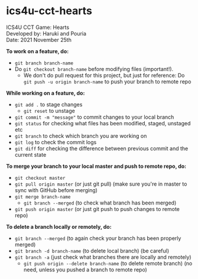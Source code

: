 # ics4u-cct-hearts
ICS4U CCT Game: Hearts  
Developed by: Haruki and Pouria  
Date: 2021 November 25th

__To work on a feature, do:__ 
* `git branch branch-name`
* Do `git checkout branch-name` before modifying files (important!).
  * We don't do pull request for this project, but just for reference: Do `git push -u origin branch-name` to push your branch to remote repo

__While working on a feature, do:__
* `git add .` to stage changes
  * `git reset` to unstage
* `git commit -m "message"` to commit changes to your local branch
* `git status` for checking what files has been modified, staged, unstaged etc
* `git branch` to check which branch you are working on
* `git log` to check the commit logs
* `git diff` for checking the difference between previous commit and the current state

__To merge your branch to your local master and push to remote repo, do:__
* `git checkout master`
* `git pull origin master` (or just git pull) (make sure you're in master to sync with GitHub before merging)
* `git merge branch-name`
  * `git branch --merged` (to check what branch has been merged)
* `git push origin master` (or just git push to push changes to remote repo)

__To delete a branch locally or remotely, do:__
* `git branch --merged` (to again check your branch has been properly merged)
* `git branch -d branch-name` (to delete local branch) (be careful)
* `git branch -a` (just check what branches there are locally and remotely)
  * `git push origin --delete branch-name` (to delete remote branch) (no need, unless you pushed a branch to remote repo)
